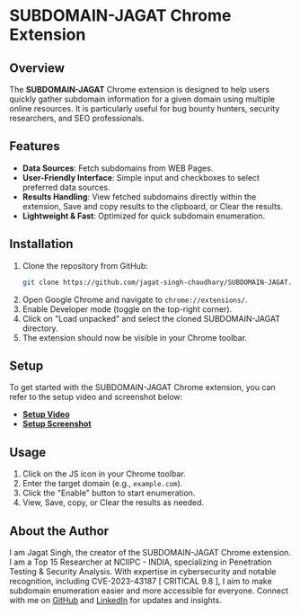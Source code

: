 # SUBDOMAIN-JAGAT Chrome Extension

## Overview
The **SUBDOMAIN-JAGAT** Chrome extension is designed to help users quickly gather subdomain information for a given domain using multiple online resources. It is particularly useful for bug bounty hunters, security researchers, and SEO professionals.

## Features
- **Data Sources**: Fetch subdomains from WEB Pages.
- **User-Friendly Interface**: Simple input and checkboxes to select preferred data sources.
- **Results Handling**: View fetched subdomains directly within the extension, Save and copy results to the 
    clipboard, or Clear the results.
- **Lightweight & Fast**: Optimized for quick subdomain enumeration.

## Installation
1. Clone the repository from GitHub:
   ```bash
   git clone https://github.com/jagat-singh-chaudhary/SUBDOMAIN-JAGAT.git
   ```
2. Open Google Chrome and navigate to `chrome://extensions/`.
3. Enable Developer mode (toggle on the top-right corner).
4. Click on "Load unpacked" and select the cloned SUBDOMAIN-JAGAT directory.
5. The extension should now be visible in your Chrome toolbar.

## Setup
To get started with the SUBDOMAIN-JAGAT Chrome extension, you can refer to the setup video and screenshot below:
- **[Setup Video](https://github.com/jagat-singh-chaudhary/SUBDOMAIN-JAGAT/blob/main/SETUP-VIDEO.mp4)**
- **[Setup Screenshot](https://github.com/jagat-singh-chaudhary/SUBDOMAIN-JAGAT/blob/main/SETUP-SCREENSHOT.png)**

## Usage
1. Click on the JS icon in your Chrome toolbar.
2. Enter the target domain (e.g., `example.com`).
3. Click the "Enable" button to start enumeration.
4. View, Save, copy, or Clear the results as needed.

## About the Author
I am Jagat Singh, the creator of the SUBDOMAIN-JAGAT Chrome extension. I am a Top 15 Researcher at NCIIPC - INDIA, specializing in Penetration Testing & Security Analysis. With expertise in cybersecurity and notable recognition, including CVE-2023-43187 [ CRITICAL 9.8 ], I aim to make subdomain enumeration easier and more accessible for everyone. Connect with me on [GitHub](https://github.com/jagat-singh-chaudhary) and [LinkedIn](https://www.linkedin.com/in/jagat-singh-b824701b8/) for updates and insights.

